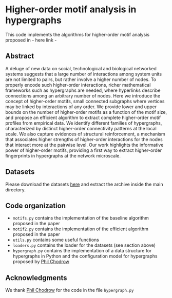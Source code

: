 # Higher-order motif analysis in hypergraphs

This code implements the algorithms for higher-order motif analysis proposed in - here link -

## Abstract

A deluge of new data on social, technological and biological networked systems suggests that a
large number of interactions among system units are not limited to pairs, but rather involve a higher
number of nodes. To properly encode such higher-order interactions, richer mathematical frameworks such as hypergraphs are needed, where hyperlinks describe connections among an arbitrary
number of nodes. Here we introduce the concept of higher-order motifs, small connected subgraphs
where vertices may be linked by interactions of any order. We provide lower and upper bounds on
the number of higher-order motifs as a function of the motif size, and propose an efficient algorithm
to extract complete higher-order motif profiles from empirical data. We identify different families
of hypergraphs, characterized by distinct higher-order connectivity patterns at the local scale. We
also capture evidences of structural reinforcement, a mechanism that associates higher strengths of
higher-order interactions for the nodes that interact more at the pairwise level. Our work highlights the informative power of higher-order motifs, providing a first way to extract higher-order
fingerprints in hypergraphs at the network microscale.

## Datasets
Please download the datasets [here](https://drive.google.com/file/d/1uFaftX_hqjTiBt2SZ_6fbggYG9ySK3Ss/view?usp=sharing) and extract the archive inside the main directory.

## Code organization
* ```motifs.py``` contains the implementation of the baseline algorithm proposed in the paper
* ```motif2.py``` contains the implementation of the efficient algorithm proposed in the paper
* ```utils.py``` contains some useful functions
* ```loaders.py``` contains the loader for the datasets (see section above)
* ```hypergraph.py``` contains the implementation of a data structure for hypergraphs in Python and the configuration model for hypergraphs proposed by [Phil Chodrow](https://github.com/PhilChodrow)

## Acknowledgments
We thank [Phil Chodrow](https://github.com/PhilChodrow) for the code in the file ```hypergraph.py```



